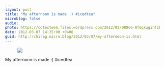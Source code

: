 ```yaml
---
layout: post
title: "My afternoon is made :) #icedtea"
microblog: false
audio: 
photo: https://cdtestweb.files.wordpress.com/2012/03/08866-0fdqkugihfzkurxpr.jpg
date: 2012-03-07 14:35:00 +0400
guid: http://chirag.micro.blog/2012/03/07/my-afternoon-is.html
---
```

<figure><img src="https://cdtestweb.files.wordpress.com/2012/03/08866-0fdqkugihfzkurxpr.jpg"></figure><p>My afternoon is made :) #icedtea</p>

